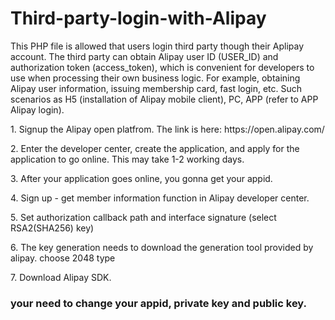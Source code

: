 # Third-party-login-with-Alipay
This PHP file is allowed that users login third party though their Aplipay account. The third party can obtain Alipay user ID (USER_ID) and authorization token (access_token), which is convenient for developers to use when processing their own business logic. For example, obtaining Alipay user information, issuing membership card, fast login, etc. Such scenarios as H5 (installation of Alipay mobile client), PC, APP (refer to APP Alipay login).

<p>1. Signup the Alipay open platfrom. The link is here: https://open.alipay.com/</p>
<p>2. Enter the developer center, create the application, and apply for the application to go online. This may take 1-2 working days.</p>
<p>3. After your application goes online, you gonna get your appid.</p>
<p>4. Sign up - get member information function in Alipay developer center.</p>
<p>5. Set authorization callback path and interface signature (select RSA2(SHA256) key)</p>
<p>6. The key generation needs to download the generation tool provided by alipay. choose 2048 type</p>
<p>7. Download Alipay SDK.</p>

<h3> your need to change your appid, private key and public key.</h3>
